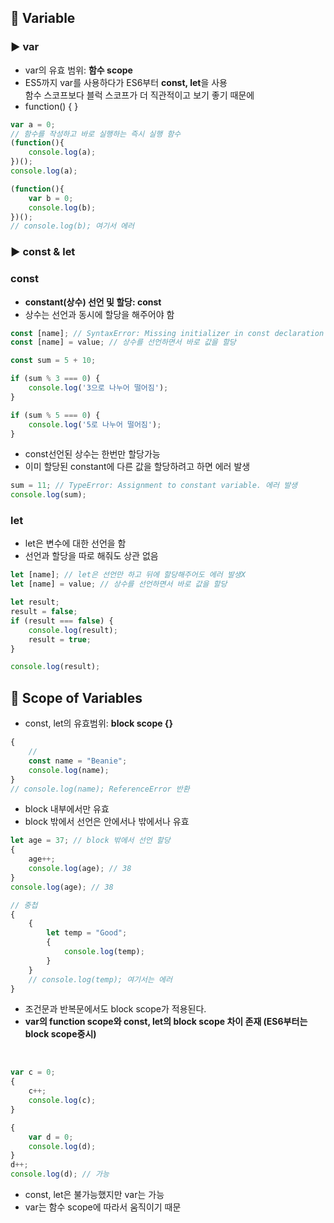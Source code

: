 

## 🔖 Variable


### ▶ var
- var의 유효 범위: **함수 scope**
- ES5까지 var를 사용하다가 ES6부터 **const, let**을 사용  
함수 스코프보다 블럭 스코프가 더 직관적이고 보기 좋기 때문에
- function() { }

```javascript
var a = 0;
// 함수를 작성하고 바로 실행하는 즉시 실행 함수
(function(){
    console.log(a);    
})();
console.log(a);

(function(){
    var b = 0;
    console.log(b);
})();
// console.log(b); 여기서 에러
```

### ▶ const & let
### const
- **constant(상수) 선언 및 할당: const**
- 상수는 선언과 동시에 할당을 해주어야 함
```javascript
const [name]; // SyntaxError: Missing initializer in const declaration 선언만 하면 에러 발생
const [name] = value; // 상수를 선언하면서 바로 값을 할당
```
```javascript
const sum = 5 + 10;

if (sum % 3 === 0) {
    console.log('3으로 나누어 떨어짐');
}

if (sum % 5 === 0) {
    console.log('5로 나누어 떨어짐');
}
```
- const선언된 상수는 한번만 할당가능
- 이미 할당된 constant에 다른 값을 할당하려고 하면 에러 발생
```javascript
sum = 11; // TypeError: Assignment to constant variable. 에러 발생
console.log(sum);
```

### let
- let은 변수에 대한 선언을 함
- 선언과 할당을 따로 해줘도 상관 없음
```javascript
let [name]; // let은 선언만 하고 뒤에 할당해주어도 에러 발생X
let [name] = value; // 상수를 선언하면서 바로 값을 할당
```
```javascript
let result;
result = false;
if (result === false) {
    console.log(result);
    result = true;
}

console.log(result);
```

## 🔖 Scope of Variables
- const, let의 유효범위: **block scope {}**
```javascript
{
    //
    const name = "Beanie";
    console.log(name);
}
// console.log(name); ReferenceError 반환
```
- block 내부에서만 유효
- block 밖에서 선언은 안에서나 밖에서나 유효
```javascript 
let age = 37; // block 밖에서 선언 할당
{
    age++;
    console.log(age); // 38
}
console.log(age); // 38

// 중첩
{
    {
        let temp = "Good";
        {
            console.log(temp);
        }
    }
    // console.log(temp); 여기서는 에러
}
```
- 조건문과 반복문에서도 block scope가 적용된다.
- **var의 function scope와 const, let의 block scope 차이 존재 (ES6부터는 block scope중시)**

<br>

```js
var c = 0;
{
    c++;
    console.log(c);
}

{
    var d = 0;
    console.log(d);
}
d++;
console.log(d); // 가능
```
- const, let은 불가능했지만 var는 가능
- var는 함수 scope에 따라서 움직이기 때문